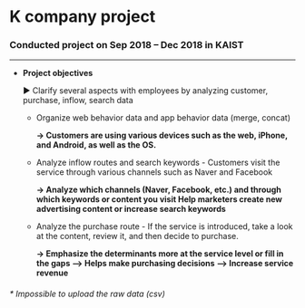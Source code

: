 # K company project 
### Conducted project on Sep 2018 – Dec 2018 in KAIST
--- 


* **Project objectives**

  ▶ Clarify several aspects with employees by analyzing customer, purchase, inflow, search data
  
    

   * Organize web behavior data and app behavior data (merge, concat)
        
        **→ Customers are using various devices such as the web, iPhone, and Android, as well as the OS.**

    * Analyze inflow routes and search keywords - Customers visit the service through various channels such as Naver and Facebook
     
        **→ Analyze which channels (Naver, Facebook, etc.) and through which keywords or content you visit Help marketers create new advertising content or increase search keywords**

    * Analyze the purchase route - If the service is introduced, take a look at the content, review it, and then decide to purchase.
      
        **→ Emphasize the determinants more at the service level or fill in the gaps --> Helps make purchasing decisions --> Increase service revenue**


###### * Impossible to upload the raw data (csv)
